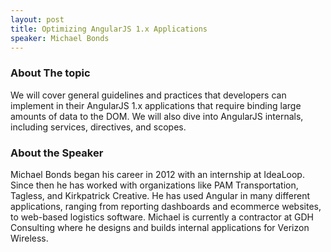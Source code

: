 ```yaml
---
layout: post
title: Optimizing AngularJS 1.x Applications
speaker: Michael Bonds
---
```


### About The topic
We will cover general guidelines and practices that developers can implement in their AngularJS 1.x applications that require binding large amounts of data to the DOM. We will also dive into AngularJS internals, including services, directives, and scopes.

### About the Speaker
Michael Bonds began his career in 2012 with an internship at IdeaLoop. Since then he has worked with organizations like PAM Transportation, Tagless, and Kirkpatrick Creative. He has used Angular in many different applications, ranging from reporting dashboards and ecommerce websites, to web-based logistics software. Michael is currently a contractor at GDH Consulting where he designs and builds internal applications for Verizon Wireless.
